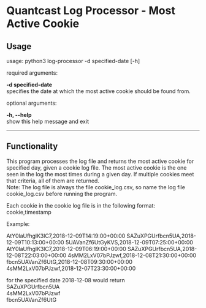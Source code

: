 # Quantcast Log Processor - Most Active Cookie
## Usage
usage: 
python3 log-processor -d specified-date [-h]


required arguments:

**-d specified-date**  
specifies the date at which the most active cookie should be found from.

optional arguments:

**-h, --help**  
show this help message and exit

-----

## Functionality
This program processes the log file and returns the most active cookie for specified day, given a cookie log file. The most active cookie is the one seen in the log the most times during a given day. If multiple cookies meet that criteria, all of them are returned.  
Note: The log file is always the file cookie_log.csv, so name the log file cookie_log.csv before running the program.

Each cookie in the cookie log file is in the following format: cookie,timestamp

Example:

AtY0laUfhglK3lC7,2018-12-09T14:19:00+00:00
SAZuXPGUrfbcn5UA,2018-12-09T10:13:00+00:00
5UAVanZf6UtGyKVS,2018-12-09T07:25:00+00:00
AtY0laUfhglK3lC7,2018-12-09T06:19:00+00:00
SAZuXPGUrfbcn5UA,2018-12-08T22:03:00+00:00
4sMM2LxV07bPJzwf,2018-12-08T21:30:00+00:00
fbcn5UAVanZf6UtG,2018-12-08T09:30:00+00:00
4sMM2LxV07bPJzwf,2018-12-07T23:30:00+00:00

for the specified date 2018-12-08 would return  
SAZuXPGUrfbcn5UA  
4sMM2LxV07bPJzwf   
fbcn5UAVanZf6UtG

